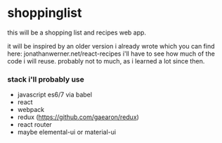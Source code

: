 # shoppinglist

this will be a shopping list and recipes web app.

it will be inspired by an older version i already wrote which you can find here: jonathanwerner.net/react-recipes
i'll have to see how much of the code i will reuse. probably not to much, as i learned a lot since then.

### stack i'll probably use
- javascript es6/7 via babel
- react
- webpack
- redux (https://github.com/gaearon/redux)
- react router
- maybe elemental-ui or material-ui

